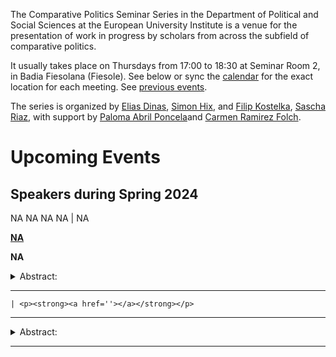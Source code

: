 The Comparative Politics Seminar Series in the Department of Political
and Social Sciences at the European University Institute is a venue for
the presentation of work in progress by scholars from across the
subfield of comparative politics.

It usually takes place on Thursdays from 17:00 to 18:30 at Seminar Room
2, in Badia Fiesolana (Fiesole). See below or sync the
[calendar](webcal://raw.githubusercontent.com/cpss-eui/cpss-eui.github.io/main/events.ics)
for the exact location for each meeting. See [previous
events](https://cpss-eui.github.io/old_events.html).

The series is organized by [Elias
Dinas](https://www.eui.eu/people?id=elias-dinas), [Simon
Hix](https://simonhix.com//), and [Filip
Kostelka](https://filipkostelka.com/), [Sascha
Riaz](https://saschariaz.com/), with support by [Paloma Abril
Poncela](https://www.eui.eu/people?id=paloma-abril-poncela)and [Carmen
Ramirez Folch](https://www.eui.eu/people?id=carmen-ramirez-folch).

# Upcoming Events

## Speakers during Spring 2024

NA NA NA NA | NA
<p>
<strong><a href='NA'>NA</a></strong>
</p>

**NA**

<details>
<summary>
Abstract:
</summary>
<p>
NA
</p>
</details>
<hr>

    | <p><strong><a href=''></a></strong></p>

------------------------------------------------------------------------

<details>
<summary>
Abstract:
</summary>
<p>
</p>
</details>
<hr>
